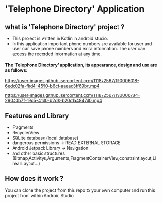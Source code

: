 # 'Telephone Directory' Application
## what is 'Telephone Directory' project ?
* This project is written in Kotlin in android studio.
* In this application important phone numbers are available for user and user can save phone numbers and extra information. The user can access the recorded information at any time.
#### The 'Telephone Directory' application, its appearance, design and use are as follows:


https://user-images.githubusercontent.com/111872567/190006018-6edc02fa-fbd4-4550-b6cf-aaead3ff69bc.mp4


https://user-images.githubusercontent.com/111872567/190006784-29040b7f-19d5-41d0-b2d8-b20c1a4847d0.mp4

## Features and Library 
* Fragments
* RecyclerView 
* SQLite database (local database)
* dangerous permissions -> READ EXTERNAL STORAGE
* Android Jetpack Library -> Navigation
* and other basic structures (Bitmap,Activitys,Arguments,FragmentContainerView,constraintlayout,LinearLayout...)

## How does it work ?
You can clone the project from this repo to your own computer and run this project from within Android Studio.

